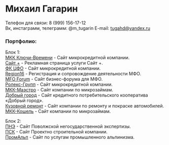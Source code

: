 # Михаил Гагарин
Телефон для связи: 8 (999) 156-17-12  
Вк, инстаграмм, телеграмм: @m_tugarin
E-mail: tugahd@yandex.ru  

### Портфолио:

Блок 1:  
[МКК Ключи-Времени](https://мкк-ключи-времени.рф/ "МКК Ключи-Времени") - Сайт микрокредитной компании.  
[Сайт +](http://sait-plus.ru/ "Сайт +") - Рекламная страница услуги Сайт +.  
[ФК ЦФО](http://mkk-finclub.ru/ "ФК ЦФО") - Сайт микрокредитной компании.  
[Region16](https://region16.info/ "Регион16") - Регистрация и сопровождение деятельности МФО.  
[MFO Forum](http://mfoforum.ru/ "МФО Форум") - Сайт бизнес-форума для МФО.  
[Ролекс-Групп](http://ролекс-групп.рф/ "Ролекс-Групп") - Сайт микрокредитной компании.  
[МКК-Маэстро](http://mkk-maestro.ru/ "МКК-Маэстро") - Сайт компании по микрозаймам.  
[Добрый город](https://кпкдобрыйгород.рф/ "КПК Добрый город") - Сайт кредитного потребительского кооператива «Добрый город».  
[Кузовной ремонт](http://кузовнойцех77.рф/ "КЦ77") - Сайт компании по ремонту и покраске автомобилей.  
[МКК-Кошель](http://мкк-кошель.рф/ "МКК-Кошель") - Сайт компании по микрозаймам.  


Блок 2:  
[ПНЭ](http://expertiza.help/ "Поволжская негосударственная экспертиза") - Сайт Поволжской негосударственной экспертизы.  
[ПСК](http://проект.top/ "ПСК") - Сайт Проектно строительной компании.  
[ПромАльп](http://promalp.group/ "Промышленный альпинизм") - Сайт по услугам промышленного альпинизма.   
